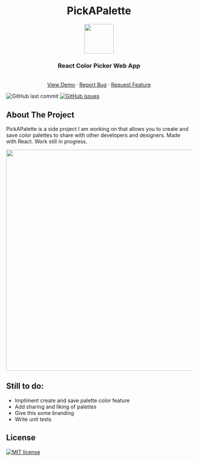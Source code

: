 <!-- PROJECT LOGO -->
<p align="center">
  <h1 align="center" style="font-weight:bold">PickAPalette</h1>
  <p align="center">
  <a href="https://github.com/othneildrew/Best-README-Template" align="center">
    <img src="https://user-images.githubusercontent.com/12801900/71950141-3f9ef100-31a4-11ea-8923-bc332a645187.png" width="80" height="80" align="center">
  </a>
  </p>

  <h3 align="center">React Color Picker Web App</h3>

  <p align="center">
    <br />
    <a href="https://github.com/othneildrew/Best-README-Template">View Demo</a>
    ·
    <a href="https://https://github.com/jsquardo/PickAPalette/issues">Report Bug</a>
    ·
    <a href="https://https://github.com/jsquardo/PickAPalette/issues">Request Feature</a>
  </p>
</p>

![GitHub last commit](https://img.shields.io/github/last-commit/jsquardo/PickAPalette?style=flat-square) [![GitHub issues](https://img.shields.io/github/issues/Naereen/StrapDown.js.svg)](https://GitHub.com/jsquardo/PickAPalette/issues/)

## About The Project
PickAPalette is a side project I am working on that allows you to create and save color palettes to share with other developers and designers. Made with React. Work still in progress.

<p align="center">
  <a href="https://github.com/othneildrew/Best-README-Template" align="center">
    <img src="https://user-images.githubusercontent.com/12801900/71950754-7c6be780-31a6-11ea-83ff-e8b1181efb6c.png" width="600">
  </a>
</p>



## Still to do:
 *  Impliment create and save palette color feature
 *  Add sharing and liking of palettes
 *  Give this some branding
 *  Write unit tests


License
----
[![MIT license](https://img.shields.io/badge/License-MIT-blue.svg)](https://lbesson.mit-license.org/)

